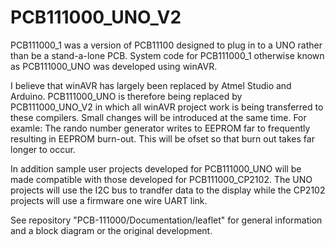 # PCB111000_UNO_V2
PCB111000_1 was a version of PCB11100 designed to plug in to a UNO rather than be a stand-a-lone PCB.
System code for PCB111000_1 otherwise known as PCB111000_UNO was developed using winAVR.

I believe that winAVR has largely been replaced by Atmel Studio and Arduino.
PCB111000_UNO is therefore being replaced by PCB111000_UNO_V2 in which all winAVR project work is being
transferred to these compilers. Small changes will be introduced at the same time. For examle:
The rando number generator writes to EEPROM far to frequently resulting in EEPROM burn-out. 
This will be ofset so that burn out takes far longer to occur.

In addition sample user projects developed for PCB111000_UNO will be made compatible with those developed for PCB111000_CP2102.
The UNO projects will use the I2C bus to trandfer data to the display while the CP2102 projects will use a firmware one wire UART link.

See repository "PCB-111000/Documentation/leaflet" for general information and a block diagram or the original development.

